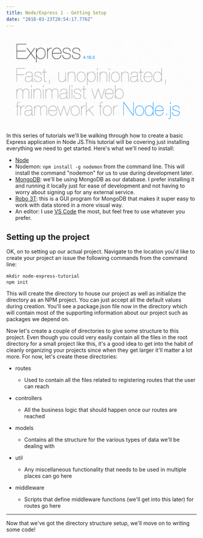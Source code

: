 ```yaml
---
title: Node/Express 1 - Getting Setup
date: "2018-03-23T20:54:17.776Z"
---
```


![Express](./express.png)

In this series of tutorials we'll be walking through how to create a basic Express application in Node JS.This tutorial will be covering just installing everything we need to get started. Here's what we'll need to install:

* [Node](https://nodejs.org/en/)
* Nodemon: `npm install -g nodemon` from the command line. This will install the command "nodemon" for us to use during development later.
* [MongoDB](https://www.mongodb.com/): we'll be using MongoDB as our database. I prefer installing it and running it locally just for ease of development and not having to worry about signing up for any external service.
* [Robo 3T](https://robomongo.org/): this is a GUI program for MongoDB that makes it super easy to work with data stored in a more visual way.
* An editor: I use [VS Code](https://code.visualstudio.com) the most, but feel free to use whatever you prefer.

## Setting up the project

OK, on to setting up our actual project. Navigate to the location you'd like to create your project an issue the following commands from the command line:

```
mkdir node-express-tutorial
npm init
```

This will create the directory to house our project as well as initialize the directory as an NPM project. You can just accept all the default values during creation. You'll see a package.json file now in the directory which will contain most of the supporting information about our project such as packages we depend on.

Now let's create a couple of directories to give some structure to this project. Even though you could very easily contain all the files in the root directory for a small project like this, it's a good idea to get into the habit of cleanly organizing your projects since when they get larger it'll matter a lot more. For now, let's create these directories:

* routes

  * Used to contain all the files related to registering routes that the user can reach

* controllers

  * All the business logic that should happen once our routes are reached

* models

  * Contains all the structure for the various types of data we'll be dealing with

* util

  * Any miscellaneous functionality that needs to be used in multiple places can go here

* middleware
  * Scripts that define middleware functions (we'll get into this later) for routes go here

---

Now that we've got the directory structure setup, we'll move on to writing some code!
